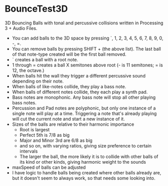# BounceTest3D
3D Bouncing Balls with tonal and percussive collisions written in Processing 3 + Audio Files.

* You can add balls to the 3D space by pressing `, 1, 2, 3, 4, 5, 6, 7, 8, 9, 0, -, =.
* You can remove balls by pressing SHIFT + (the above list). The last ball of that note-type created will be the first ball removed. 
* ` creates a ball with a root note.
* 1 through = creates a ball X semitones above root (- is 11 semitones; = is 12, the octave.) 
* When balls hit the wall they trigger a different percussive sound depending on their note.
* When balls of like-notes collide, they play a bass note.
* When balls of different notes collide, they each play a synth pad.
* Bass notes are monophonic. Any bass note will stop all other playing bass notes.
* Percussion and Pad notes are polyphonic, but only one instance of a single note will play at a time. Triggering a note that's already playing will cut the current note and start a new instance of it.
* Sizes of the balls are relative to their harmonic importance
  * Root is largest
  * Perfect 5th is 7/8 as big
  * Major and Minor 3rd are 6/8 as big
  * and so on, with varying ratios, giving size preference to certain intervals
  * The larger the ball, the more likely it is to collide with other balls of its kind or other kinds, giving harmonic weight to the sounds
* maxSpeed of balls can be adjusted
* I have logic to handle balls being created where other balls already are, but it doesn't seem to always work, so that needs some looking into.
